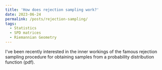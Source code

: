 ```yaml
---
title: 'How does rejection sampling work?'
date: 2023-06-24
permalink: /posts/rejection-sampling/
tags:
  - Statistics
  - SPD matrices
  - Riemannian Geometry
---
```


I've been recently interested in the inner workings of the famous rejection 
sampling procedure for obtaining samples from a probability distribution
function (pdf). 